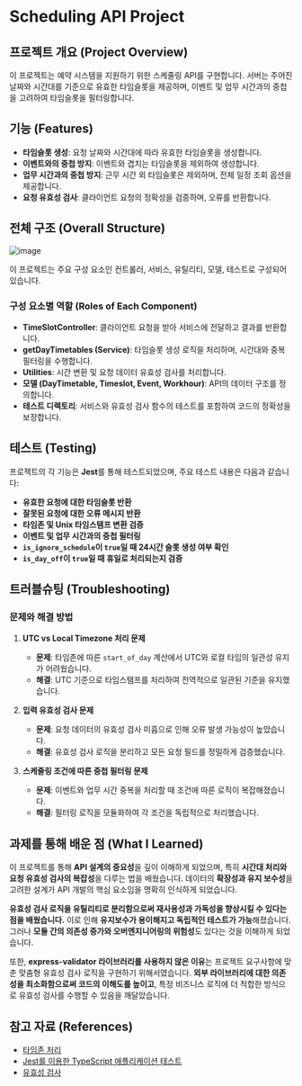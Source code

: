 # Scheduling API Project

## 프로젝트 개요 (Project Overview)

이 프로젝트는 예약 시스템을 지원하기 위한 스케줄링 API를 구현합니다. 서버는 주어진 날짜와 시간대를 기준으로 유효한 타임슬롯을 제공하며, 이벤트 및 업무 시간과의 중첩을 고려하여 타임슬롯을 필터링합니다.

## 기능 (Features)

- **타임슬롯 생성**: 요청 날짜와 시간대에 따라 유효한 타임슬롯을 생성합니다.
- **이벤트와의 중첩 방지**: 이벤트와 겹치는 타임슬롯을 제외하여 생성합니다.
- **업무 시간과의 중첩 방지**: 근무 시간 외 타임슬롯은 제외하며, 전체 일정 조회 옵션을 제공합니다.
- **요청 유효성 검사**: 클라이언트 요청의 정확성을 검증하며, 오류를 반환합니다.

## 전체 구조 (Overall Structure)

![image](https://github.com/user-attachments/assets/ff774e7d-c969-4e93-8020-467710247392)


이 프로젝트는 주요 구성 요소인 컨트롤러, 서비스, 유틸리티, 모델, 테스트로 구성되어 있습니다.

### 구성 요소별 역할 (Roles of Each Component)

- **TimeSlotController**: 클라이언트 요청을 받아 서비스에 전달하고 결과를 반환합니다.
- **getDayTimetables (Service)**: 타임슬롯 생성 로직을 처리하며, 시간대와 중복 필터링을 수행합니다.
- **Utilities**: 시간 변환 및 요청 데이터 유효성 검사를 처리합니다.
- **모델 (DayTimetable, Timeslot, Event, Workhour)**: API의 데이터 구조를 정의합니다.
- **테스트 디렉토리**: 서비스와 유효성 검사 함수의 테스트를 포함하여 코드의 정확성을 보장합니다.

## 테스트 (Testing)

프로젝트의 각 기능은 **Jest**를 통해 테스트되었으며, 주요 테스트 내용은 다음과 같습니다:

- **유효한 요청에 대한 타임슬롯 반환**
- **잘못된 요청에 대한 오류 메시지 반환**
- **타임존 및 Unix 타임스탬프 변환 검증**
- **이벤트 및 업무 시간과의 중첩 필터링**
- **`is_ignore_schedule`이 `true`일 때 24시간 슬롯 생성 여부 확인**
- **`is_day_off`이 `true`일 때 휴일로 처리되는지 검증**


## 트러블슈팅 (Troubleshooting)

### 문제와 해결 방법

1. **UTC vs Local Timezone 처리 문제**
   - **문제**: 타임존에 따른 `start_of_day` 계산에서 UTC와 로컬 타임의 일관성 유지가 어려웠습니다.
   - **해결**: UTC 기준으로 타임스탬프를 처리하여 전역적으로 일관된 기준을 유지했습니다.
  
2. **입력 유효성 검사 문제**
   - **문제**: 요청 데이터의 유효성 검사 미흡으로 인해 오류 발생 가능성이 높았습니다.
   - **해결**: 유효성 검사 로직을 분리하고 모든 요청 필드를 정밀하게 검증했습니다.

3. **스케줄링 조건에 따른 중첩 필터링 문제**
   - **문제**: 이벤트와 업무 시간 중복을 처리할 때 조건에 따른 로직이 복잡해졌습니다.
   - **해결**: 필터링 로직을 모듈화하여 각 조건을 독립적으로 처리했습니다.

## 과제를 통해 배운 점 (What I Learned)

이 프로젝트를 통해 **API 설계의 중요성**을 깊이 이해하게 되었으며, 특히 **시간대 처리와 요청 유효성 검사의 복잡성**을 다루는 법을 배웠습니다. 데이터의 **확장성과 유지 보수성**을 고려한 설계가 API 개발의 핵심 요소임을 명확히 인식하게 되었습니다.

**유효성 검사 로직을 유틸리티로 분리함으로써 재사용성과 가독성을 향상시킬 수 있다는 점을 배웠습니다.** 이로 인해 **유지보수가 용이해지고 독립적인 테스트가 가능**해졌습니다. 그러나 **모듈 간의 의존성 증가와 오버엔지니어링의 위험성**도 있다는 것을 이해하게 되었습니다.

또한, **express-validator 라이브러리를 사용하지 않은 이유**는 프로젝트 요구사항에 맞춘 맞춤형 유효성 검사 로직을 구현하기 위해서였습니다. **외부 라이브러리에 대한 의존성을 최소화함으로써 코드의 이해도를 높이고**, 특정 비즈니스 로직에 더 적합한 방식으로 유효성 검사를 수행할 수 있음을 깨달았습니다.

## 참고 자료 (References)

- [타임존 처리](https://developer.mozilla.org/ko/docs/Web/JavaScript/Reference/Global_Objects/Date/toLocaleString)
- [Jest를 이용한 TypeScript 애플리케이션 테스트](https://jestjs.io/docs/getting-started#typescript)
- [유효성 검사](https://nozzlegear.com/blog/build-a-simple-object-validation-utility-with-typescript)

